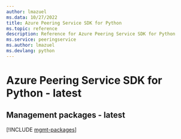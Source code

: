 ```yaml
---
author: lmazuel
ms.data: 10/27/2022
title: Azure Peering Service SDK for Python
ms.topic: reference
description: Reference for Azure Peering Service SDK for Python
ms.service: peeringservice
ms.author: lmazuel
ms.devlang: python
---
```

# Azure Peering Service SDK for Python - latest

## Management packages - latest
[!INCLUDE [mgmt-packages](peering-service-mgmt-index.md)]